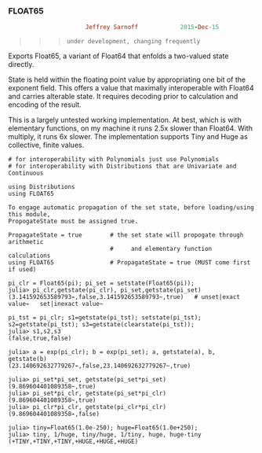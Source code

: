 ### FLOAT65
```ruby
                      Jeffrey Sarnoff            2015-Dec-15
```
  >>>     under development, changing frequently

Exports Float65, a variant of Float64 that enfolds a two-valued state directly.

State is held within the floating point value by appropriating one bit of the
exponent field.  This offers a value that maximally interoperable with Float64
and carries alterable state.  It requires decoding prior to calculation and
encoding of the result. 

This is a largely untested working implementation.  At best, which is with
elementary functions, on my machine it runs 2.5x slower than Float64.  With
multiply, it runs 6x slower.  The implementation supports Tiny and Huge as
collective, finite values.

```
# for interoperability with Polynomials just use Polynomials
# for interoperability with Distributions that are Univariate and Continuous

using Distributions
using FLOAT65
```

```
To engage automatic propagation of the set state, before loading/using this module,
PropogateState must be assigned true.

PropagateState = true        # the set state will propogate through arithmetic
                             #     and elementary function calculations
using FLOAT65                # PropagateState = true (MUST come first if used)

pi_clr = Float65(pi); pi_set = setstate(Float65(pi));
julia> pi_clr,getstate(pi_clr), pi_set,getstate(pi_set)
(3.141592653589793⌁,false,3.141592653589793~,true)   # unset|exact value⌁   set|inexact value~

pi_tst = pi_clr; s1=getstate(pi_tst); setstate(pi_tst); s2=getstate(pi_tst); s3=getstate(clearstate(pi_tst));
julia> s1,s2,s3
(false,true,false)

julia> a = exp(pi_clr); b = exp(pi_set); a, getstate(a), b, getstate(b)
(23.140692632779267⌁,false,23.140692632779267~,true)

julia> pi_set*pi_set, getstate(pi_set*pi_set)
(9.869604401089358~,true)
julia> pi_set*pi_clr, getstate(pi_set*pi_clr)
(9.869604401089358~,true)
julia> pi_clr*pi_clr, getstate(pi_clr*pi_clr)
(9.869604401089358⌁,false)

julia> tiny=Float65(1.0e-250); huge=Float65(1.0e+250);
julia> tiny, 1/huge, tiny/huge, 1/tiny, huge, huge-tiny
(+TINY,+TINY,+TINY,+HUGE,+HUGE,+HUGE)

```
